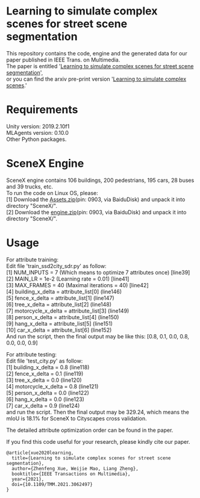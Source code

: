# Learning to simulate complex scenes for street scene segmentation
This repository contains the code, engine and the generated data for our paper published in IEEE Trans. on Multimedia.<br>
The paper is entitled '[Learning to simulate complex scenes for street scene segmentation](https://ieeexplore.ieee.org/document/9366432)',<br>
or you can find the arxiv pre-print version '[Learning to simulate complex scenes](https://arxiv.org/abs/2006.14611v1).'<br>

# Requirements
Unity version: 2019.2.10f1<br>
MLAgents version: 0.10.0<br>
Other Python packages.

# SceneX Engine
SceneX engine contains 106 buildings, 200 pedestrians, 195 cars, 28 buses and 39 trucks, etc.<br>
To run the code on Linux OS, please:<br>
  [1] Download the [Assets.zip](https://pan.baidu.com/s/13kHsbz6MhzYwpFJood1QpQ)(pin: 0903, via BaiduDisk) and unpack it into directory "SceneX/".<br>
  [2] Download the [engine.zip](https://pan.baidu.com/s/1XCukK4S6FArDXHzcf-uErQ)(pin: 0903, via BaiduDisk) and unpack it into directory "SceneX/".<br>

# Usage
For attribute training: <br>
Edit file 'train_ssd2city_sdr.py' as follow:<br>
[1] NUM_INPUTS = 7 (Which means to optimize 7 attributes once) [line39]<br>
[2] MAIN_LR = 1e-2 (Learning rate = 0.01) [line41]<br>
[3] MAX_FRAMES = 40 (Maximal iterations = 40) [line42]<br>
[4] building_x_delta = attribute_list[0] (line146)<br>
[5] fence_x_delta = attribute_list[1] (line147)<br>
[6] tree_x_delta = attribute_list[2] (line148)<br>
[7] motorcycle_x_delta = attribute_list[3] (line149)<br>
[8] person_x_delta = attribute_list[4] (line150)<br>
[9] hang_x_delta = attribute_list[5] (line151)<br>
[10] car_x_delta = attribute_list[6] (line152)<br>
And run the script, then the final output may be like this: [0.8, 0.1, 0.0, 0.8, 0.0, 0.0, 0.9] <br>

For attribute testing: <br>
Edit file 'test_city.py' as follow:<br>
[1] building_x_delta = 0.8 (line118)<br>
[2] fence_x_delta = 0.1 (line119)<br>
[3] tree_x_delta = 0.0 (line120)<br>
[4] motorcycle_x_delta = 0.8 (line121)<br>
[5] person_x_delta = 0.0 (line122)<br>
[6] hang_x_delta = 0.0 (line123)<br>
[7] car_x_delta = 0.9 (line124)<br>
and run the script. Then the final output may be 329.24, which means the mIoU is 18.1% for SceneX to Cityscapes cross validation.<br>

The detailed attribute optimization order can be found in the paper.

If you find this code useful for your research, please kindly cite our paper.<br>

```
@article{xue2020learning,
  title={Learning to simulate complex scenes for street scene segmentation},
  author={Zhenfeng Xue, Weijie Mao, Liang Zheng},
  booktitle={IEEE Transactions on Multimedia},
  year={2021},
  doi={10.1109/TMM.2021.3062497}
}
````
